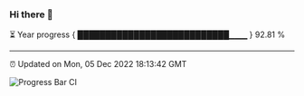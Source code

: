 ### Hi there 👋

⏳ Year progress { ███████████████████████████▁▁▁ } 92.81 %

---

⏰ Updated on Mon, 05 Dec 2022 18:13:42 GMT

![Progress Bar CI](https://github.com/liununu/liununu/workflows/Progress%20Bar%20CI/badge.svg)
